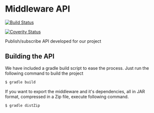 # Middleware API

[![Build Status](https://travis-ci.org/POPBL-6/middleware.svg?branch=master)](https://travis-ci.org/POPBL-6/middleware)

[![Coverity Status](https://scan.coverity.com/projects/8890/badge.svg)](https://scan.coverity.com/projects/popbl-6-middleware)

Publish/subscribe API developed for our project

## Building the API
We have included a gradle build script to ease the process.
Just run the following command to build the project
```sh
$ gradle build
```

If you want to export the middleware and it's dependencies, all in JAR format, compressed in a Zip file, execute following command.
```sh
$ gradle distZip
```

